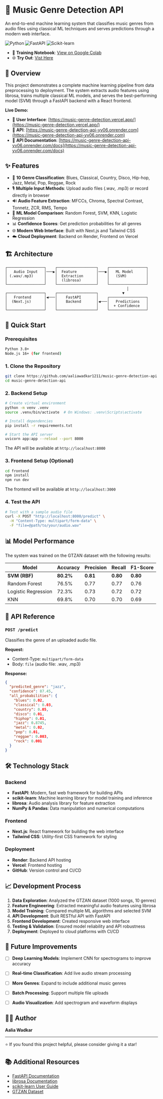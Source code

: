# 🎵 Music Genre Detection API

An end-to-end machine learning system that classifies music genres from audio files using classical ML techniques and serves predictions through a modern web interface.

![Python](https://img.shields.io/badge/python-v3.8+-blue.svg)
![FastAPI](https://img.shields.io/badge/FastAPI-005571?logo=fastapi)
![Scikit-learn](https://img.shields.io/badge/scikit--learn-%23F7931E.svg?logo=scikit-learn&logoColor=white)

- 📓 **Training Notebook**: [View on Google Colab](https://colab.research.google.com/drive/1mjXtjz6gdUjcSzuWeIBeLt0GaKeyU-N5?usp=sharing)
- 🌐 **Try Out**: [Vist Here](https://music-genre-detection.vercel.app/)

## 🌟 Overview

This project demonstrates a complete machine learning pipeline from data preprocessing to deployment. The system extracts audio features using librosa, trains multiple classical ML models, and serves the best-performing model (SVM) through a FastAPI backend with a React frontend.

**Live Demo:**
- 🚀 **User Interface**: [https://music-genre-detection.vercel.app/](https://music-genre-detection.vercel.app/)
- 🚀 **API**: [https://music-genre-detection-api-yv06.onrender.com](https://music-genre-detection-api-yv06.onrender.com)
- 📖 **API Documentation**: [https://music-genre-detection-api-yv06.onrender.com/docs](https://music-genre-detection-api-yv06.onrender.com/docs)

## ✨ Features

- 🎼 **10 Genre Classification**: Blues, Classical, Country, Disco, Hip-hop, Jazz, Metal, Pop, Reggae, Rock
- 🎙️ **Multiple Input Methods**: Upload audio files (.wav, .mp3) or record directly in browser
- 🔊 **Audio Feature Extraction**: MFCCs, Chroma, Spectral Contrast, Tonnetz, ZCR, RMS, Tempo
- 🤖 **ML Model Comparison**: Random Forest, SVM, KNN, Logistic Regression
- 📊 **Confidence Scores**: Get prediction probabilities for all genres
- 🌐 **Modern Web Interface**: Built with Next.js and Tailwind CSS
- ☁️ **Cloud Deployment**: Backend on Render, Frontend on Vercel

## 🏗️ Architecture

```
┌─────────────────┐    ┌──────────────────┐    ┌─────────────────┐
│   Audio Input   │───▶│  Feature         │───▶│   ML Model      │
│ (.wav/.mp3)     │    │  Extraction      │    │   (SVM)         │
│                 │    │  (librosa)       │    │                 │
└─────────────────┘    └──────────────────┘    └─────────────────┘
                                                        │
┌─────────────────┐    ┌──────────────────┐           ▼
│   Frontend      │◀───│    FastAPI       │    ┌─────────────────┐
│  (Next.js)      │    │    Backend       │◀───│   Predictions   │
│                 │    │                  │    │  + Confidence   │
└─────────────────┘    └──────────────────┘    └─────────────────┘
```

## 🚀 Quick Start

### Prerequisites

```bash
Python 3.8+
Node.js 16+ (for frontend)
```

### 1. Clone the Repository

```bash
git clone https://github.com/aaliawadkar1211/music-genre-detection-api
cd music-genre-detection-api
```

### 2. Backend Setup

```bash
# Create virtual environment
python -m venv .venv
source .venv/bin/activate  # On Windows: .venv\Scripts\activate

# Install dependencies
pip install -r requirements.txt

# Start the API server
uvicorn app:app --reload --port 8000
```

The API will be available at `http://localhost:8000`

### 3. Frontend Setup (Optional)

```bash
cd frontend
npm install
npm run dev
```

The frontend will be available at `http://localhost:3000`

### 4. Test the API

```bash
# Test with a sample audio file
curl -X POST "http://localhost:8000/predict" \
  -H "Content-Type: multipart/form-data" \
  -F "file=@path/to/your/audio.wav"
```

## 📊 Model Performance

The system was trained on the GTZAN dataset with the following results:

| Model | Accuracy | Precision | Recall | F1-Score |
|-------|----------|-----------|---------|----------|
| **SVM (RBF)** | **80.2%** | **0.81** | **0.80** | **0.80** |
| Random Forest | 76.5% | 0.77 | 0.77 | 0.76 |
| Logistic Regression | 72.3% | 0.73 | 0.72 | 0.72 |
| KNN | 69.8% | 0.70 | 0.70 | 0.69 |

## 🔧 API Reference

### `POST /predict`

Classifies the genre of an uploaded audio file.

**Request:**
- Content-Type: `multipart/form-data`
- Body: `file` (audio file: .wav, .mp3)

**Response:**
```json
{
  "predicted_genre": "jazz",
  "confidence": 87.45,
  "all_probabilities": {
    "blues": 0.02,
    "classical": 0.03,
    "country": 0.05,
    "disco": 0.01,
    "hiphop": 0.01,
    "jazz": 0.8745,
    "metal": 0.02,
    "pop": 0.01,
    "reggae": 0.003,
    "rock": 0.001
  }
}
```

## 🛠️ Technology Stack

### Backend
- **FastAPI**: Modern, fast web framework for building APIs
- **scikit-learn**: Machine learning library for model training and inference
- **librosa**: Audio analysis library for feature extraction
- **NumPy & Pandas**: Data manipulation and numerical computations

### Frontend
- **Next.js**: React framework for building the web interface
- **Tailwind CSS**: Utility-first CSS framework for styling

### Deployment
- **Render**: Backend API hosting
- **Vercel**: Frontend hosting
- **GitHub**: Version control and CI/CD

## 📈 Development Process

1. **Data Exploration**: Analyzed the GTZAN dataset (1000 songs, 10 genres)
2. **Feature Engineering**: Extracted meaningful audio features using librosa
3. **Model Training**: Compared multiple ML algorithms and selected SVM
4. **API Development**: Built RESTful API with FastAPI
5. **Frontend Development**: Created responsive web interface
6. **Testing & Validation**: Ensured model reliability and API robustness
7. **Deployment**: Deployed to cloud platforms with CI/CD


## 🔮 Future Improvements

- [ ] **Deep Learning Models**: Implement CNN for spectrograms to improve accuracy
- [ ] **Real-time Classification**: Add live audio stream processing
- [ ] **More Genres**: Expand to include additional music genres
- [ ] **Batch Processing**: Support multiple file uploads
- [ ] **Audio Visualization**: Add spectrogram and waveform displays


## 👨‍💻 Author

**Aalia Wadkar**


---

⭐ If you found this project helpful, please consider giving it a star!

## 📚 Additional Resources

- [FastAPI Documentation](https://fastapi.tiangolo.com/)
- [librosa Documentation](https://librosa.org/)
- [scikit-learn User Guide](https://scikit-learn.org/stable/user_guide.html)
- [GTZAN Dataset]([http://marsyas.info/downloads/datasets.html](https://www.kaggle.com/datasets/andradaolteanu/gtzan-dataset-music-genre-classification))
